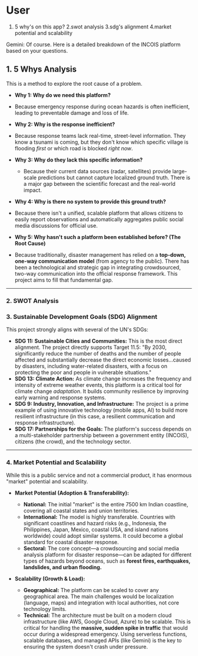 # User

1. 5 why's on this app? 2.swot analysis 3.sdg's alignment 4.market potential and scalability

Gemini:
Of course. Here is a detailed breakdown of the INCOIS platform based on your questions.

## 1. 5 Whys Analysis

This is a method to explore the root cause of a problem.

* **Why 1: Why do we need this platform?**
* Because emergency response during ocean hazards is often inefficient, leading to preventable damage and loss of life.

* **Why 2: Why is the response inefficient?**
* Because response teams lack real-time, street-level information. They know a tsunami is coming, but they don't know which specific village is flooding *first* or which road is blocked *right now*.

* **Why 3: Why do they lack this specific information?**
  * Because their current data sources (radar, satellites) provide large-scale predictions but cannot capture localized ground truth. There is a major gap between the scientific forecast and the real-world impact.

* **Why 4: Why is there no system to provide this ground truth?**
* Because there isn't a unified, scalable platform that allows citizens to easily report observations and automatically aggregates public social media discussions for official use.

* **Why 5: Why hasn't such a platform been established before? (The Root Cause)**
* Because traditionally, disaster management has relied on a **top-down, one-way communication model** (from agency to the public). There has been a technological and strategic gap in integrating crowdsourced, two-way communication into the official response framework. This project aims to fill that fundamental gap.

---

### 2. SWOT Analysis

### 3. Sustainable Development Goals (SDG) Alignment

This project strongly aligns with several of the UN's SDGs:

* **SDG 11: Sustainable Cities and Communities:** This is the most direct alignment. The project directly supports Target 11.5: "By 2030, significantly reduce the number of deaths and the number of people affected and substantially decrease the direct economic losses...caused by disasters, including water-related disasters, with a focus on protecting the poor and people in vulnerable situations."
* **SDG 13: Climate Action:** As climate change increases the frequency and intensity of extreme weather events, this platform is a critical tool for climate change *adaptation*. It builds community resilience by improving early warning and response systems.
* **SDG 9: Industry, Innovation, and Infrastructure:** The project is a prime example of using innovative technology (mobile apps, AI) to build more resilient infrastructure (in this case, a resilient communication and response infrastructure).
* **SDG 17: Partnerships for the Goals:** The platform's success depends on a multi-stakeholder partnership between a government entity (INCOIS), citizens (the crowd), and the technology sector.

---

### 4. Market Potential and Scalability

While this is a public service and not a commercial product, it has enormous "market" potential and scalability.

* **Market Potential (Adoption & Transferability):**
  * **National:** The initial "market" is the entire 7500 km Indian coastline, covering all coastal states and union territories.
  * **International:** The model is highly transferable. Countries with significant coastlines and hazard risks (e.g., Indonesia, the Philippines, Japan, Mexico, coastal USA, and island nations worldwide) could adopt similar systems. It could become a global standard for coastal disaster response.
  * **Sectoral:** The core concept—a crowdsourcing and social media analysis platform for disaster response—can be adapted for different types of hazards beyond oceans, such as **forest fires, earthquakes, landslides, and urban flooding.**

* **Scalability (Growth & Load):**
  * **Geographical:** The platform can be scaled to cover any geographical area. The main challenges would be localization (language, maps) and integration with local authorities, not core technology limits.
  * **Technical:** The architecture must be built on a modern cloud infrastructure (like AWS, Google Cloud, Azure) to be scalable. This is critical for handling the **massive, sudden spike in traffic** that would occur during a widespread emergency. Using serverless functions, scalable databases, and managed APIs (like Gemini) is the key to ensuring the system doesn't crash under pressure.
